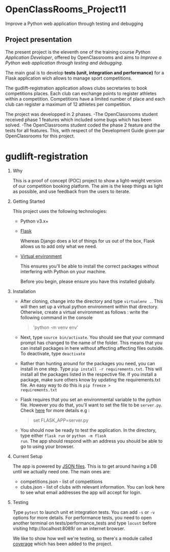 # OpenClassRooms_Project11
Improve a Python web application through testing and debugging

## Project presentation
The present project is the eleventh one of the training course *Python Application Developer*, offered by OpenClassrooms and aims to *Improve a Python web application through testing and debugging*.

The main goal is to develop **tests (unit, integration and performance)** for a Flask application wich allows to manage sport competitions.

The gudlift-registration application allows clubs secretaries to book competitions places. Each club can exchange points to register athletes within a competition. Competitions have a limited number of place and each club can register a maximum of 12 athletes per competition.

The project was developped in 2 phases.
-The OpenClassrooms student received phase 1 features which included some bugs which has been solved. 
-The OpenClassrooms student coded the phase 2 feature and the tests for all features.
This, with respect of the Development Guide given par OpenClassrooms for this project.



# gudlift-registration

1. Why

    This is a proof of concept (POC) project to show a light-weight version of our competition booking platform. The aim is the keep things as light as possible, and use feedback from the users to iterate.

2. Getting Started

    This project uses the following technologies:

    * Python v3.x+

    * [Flask](https://flask.palletsprojects.com/en/1.1.x/)

        Whereas Django does a lot of things for us out of the box, Flask allows us to add only what we need. 
     
    * [Virtual environment](https://virtualenv.pypa.io/en/stable/installation.html)

        This ensures you'll be able to install the correct packages without interfering with Python on your machine.

        Before you begin, please ensure you have this installed globally. 

3. Installation

    - After cloning, change into the directory and type <code>virtualenv .</code>. This will then set up a virtual python environment within that directory.
        Otherwise, create a virtual environment as follows : write the following command in the console
        >'python -m venv env'

    - Next, type <code>source bin/activate</code>. You should see that your command prompt has changed to the name of the folder. This means that you can install packages in here without affecting affecting files outside. To deactivate, type <code>deactivate</code>

    - Rather than hunting around for the packages you need, you can install in one step. Type <code>pip install -r requirements.txt</code>. This will install all the packages listed in the respective file. If you install a package, make sure others know by updating the requirements.txt file. An easy way to do this is <code>pip freeze > requirements.txt</code>

    - Flask requires that you set an environmental variable to the python file. However you do that, you'll want to set the file to be <code>server.py</code>. Check [here](https://flask.palletsprojects.com/en/1.1.x/quickstart/#a-minimal-application) for more details
        e.g : 
        >set FLASK_APP=server.py

    - You should now be ready to test the application. In the directory, type either <code>flask run</code> or <code>python -m flask run</code>. The app should respond with an address you should be able to go to using your browser.

4. Current Setup

    The app is powered by [JSON files](https://www.tutorialspoint.com/json/json_quick_guide.htm). This is to get around having a DB until we actually need one. The main ones are:
     
    * competitions.json - list of competitions
    * clubs.json - list of clubs with relevant information. You can look here to see what email addresses the app will accept for login.

5. Testing

    Type <code>pytest</code> to launch unit et integration tests. You can add <code>-s</code> or <code>-v</code> options for more details.
    For performance tests, you need to open another terminal on tests/performance_tests and type <code>locust</code> before visiting http://localhost:8089/ on an internet browser.

    We like to show how well we're testing, so there's a module called 
    [coverage](https://coverage.readthedocs.io/en/coverage-5.1/) which has been added to the project.
